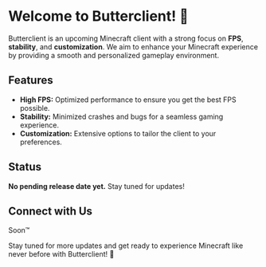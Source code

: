 # Welcome to Butterclient! 🧈

Butterclient is an upcoming Minecraft client with a strong focus on **FPS**, **stability**, and **customization**. We aim to enhance your Minecraft experience by providing a smooth and personalized gameplay environment.

## Features

- **High FPS:** Optimized performance to ensure you get the best FPS possible.
- **Stability:** Minimized crashes and bugs for a seamless gaming experience.
- **Customization:** Extensive options to tailor the client to your preferences.

## Status

**No pending release date yet.** Stay tuned for updates!

## Connect with Us

Soon™️


Stay tuned for more updates and get ready to experience Minecraft like never before with Butterclient! 🧈
